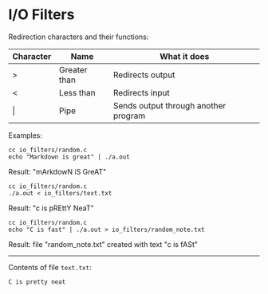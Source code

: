 # I/O Filters

Redirection characters and their functions:

| Character | Name          | What it does     |
| --------- | ------------- | ---------------- |
| >         | Greater than  | Redirects output |
| <         | Less than     | Redirects input  |
| \|        | Pipe          | Sends output through another program|

Examples:

```
cc io_filters/random.c
echo "Markdown is great" | ./a.out
```

Result: "mArkdowN iS GreAT"

```
cc io_filters/random.c
./a.out < io_filters/text.txt
```

Result: "c is pREttY NeaT"

```
cc io_filters/random.c
echo "C is fast" | ./a.out > io_filters/random_note.txt
```

Result: file "random_note.txt" created with text "c is fASt"

---

Contents of file `text.txt`:

`C is pretty neat`